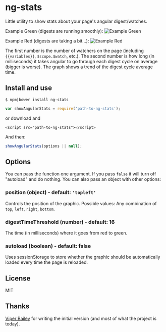 # ng-stats

Little utility to show stats about your page's angular digest/watches.

Example Green (digests are running smoothly):
![Example Green](http://cl.ly/image/2H1X2Q222i0F/ng-stats-good.png)

Example Red (digests are taking a bit...):
![Example Red](http://cl.ly/image/2f3L1B3b1q2V/ng-stats-bad.png)

The first number is the number of watchers on the page (including `{{variables}}`, `$scope.$watch`, etc.). The second number is how long (in milliseconds) it takes angular to go through each digest cycle on average (bigger is worse). The graph shows a trend of the digest cycle average time.

## Install and use

`$ npm|bower install ng-stats`

```javascript
var showAngularStats = require('path-to-ng-stats');
```

or download and

`<script src="path-to-ng-stats"></script>`

And then:

```javascript
showAngularStats(options || null);
```

## Options

You can pass the function one argument. If you pass `false` it will turn off "autoload" and do nothing. You can also pass an object with other options:

### position (object) - default: `'topleft'`

Controls the position of the graphic.
Possible values: Any combination of `top`, `left`, `right`, `bottom`.

### digestTimeThreshold (number) - default: 16

The time (in milliseconds) where it goes from red to green.

### autoload (boolean) - default: false

Uses sessionStorage to store whether the graphic should be automatically loaded every time the page is reloaded.

## License

MIT

## Thanks

[Viper Bailey](https://github.com/jinxidoru) for writing the initial version (and most of what the project is today).